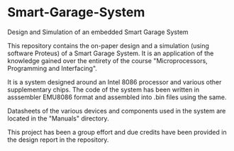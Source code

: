 # Smart-Garage-System
Design and Simulation of an embedded Smart Garage System

This repository contains the on-paper design and a simulation (using software Proteus) of a Smart Garage System. 
It is an application of the knowledge gained over the entirety of the course "Microprocessors, Programming and Interfacing".

It is a system designed around an Intel 8086 processor and various other supplementary chips.
The code of the system has been written in asssembler EMU8086 format and assembled into .bin files using the same.

Datasheets of the various devices and components used in the system are located in the "Manuals" directory.

This project has been a group effort and due credits have been provided in the design report in the repository.
